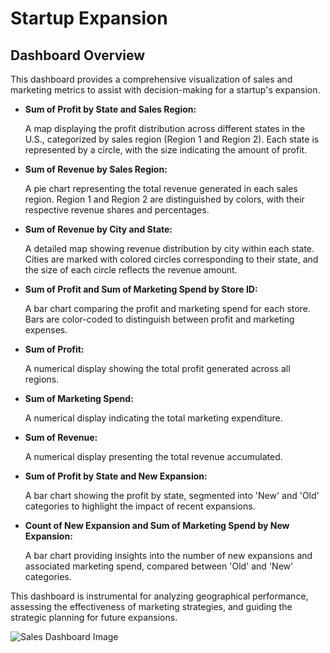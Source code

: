 <!DOCTYPE html>
<html lang="en">
<head>
    <meta charset="UTF-8">
    <meta name="viewport" content="width=device-width, initial-scale=1.0">
    <title>Startup Expansion - Sales Dashboard</title>
</head>
<body>
    <h1>Startup Expansion</h1>
    <h2>Dashboard Overview</h2>
    <p>This dashboard provides a comprehensive visualization of sales and marketing metrics to assist with decision-making for a startup's expansion.</p>
    <ul>
        <li>
            <strong>Sum of Profit by State and Sales Region:</strong>
            <p>A map displaying the profit distribution across different states in the U.S., categorized by sales region (Region 1 and Region 2). Each state is represented by a circle, with the size indicating the amount of profit.</p>
        </li>
        <li>
            <strong>Sum of Revenue by Sales Region:</strong>
            <p>A pie chart representing the total revenue generated in each sales region. Region 1 and Region 2 are distinguished by colors, with their respective revenue shares and percentages.</p>
        </li>
        <li>
            <strong>Sum of Revenue by City and State:</strong>
            <p>A detailed map showing revenue distribution by city within each state. Cities are marked with colored circles corresponding to their state, and the size of each circle reflects the revenue amount.</p>
        </li>
        <li>
            <strong>Sum of Profit and Sum of Marketing Spend by Store ID:</strong>
            <p>A bar chart comparing the profit and marketing spend for each store. Bars are color-coded to distinguish between profit and marketing expenses.</p>
        </li>
        <li>
            <strong>Sum of Profit:</strong>
            <p>A numerical display showing the total profit generated across all regions.</p>
        </li>
        <li>
            <strong>Sum of Marketing Spend:</strong>
            <p>A numerical display indicating the total marketing expenditure.</p>
        </li>
        <li>
            <strong>Sum of Revenue:</strong>
            <p>A numerical display presenting the total revenue accumulated.</p>
        </li>
        <li>
            <strong>Sum of Profit by State and New Expansion:</strong>
            <p>A bar chart showing the profit by state, segmented into 'New' and 'Old' categories to highlight the impact of recent expansions.</p>
        </li>
        <li>
            <strong>Count of New Expansion and Sum of Marketing Spend by New Expansion:</strong>
            <p>A bar chart providing insights into the number of new expansions and associated marketing spend, compared between 'Old' and 'New' categories.</p>
        </li>
    </ul>
    <p>This dashboard is instrumental for analyzing geographical performance, assessing the effectiveness of marketing strategies, and guiding the strategic planning for future expansions.</p>
    <!-- You might want to fix the image tag below. It should be <img src="URL" alt="Description of the image"/> -->
    <img src="https://github.com/user-attachments/assets/e54e71c9-3b18-4a65-a55f-4abdc2509a72" alt="Sales Dashboard Image"/>
</body>
</html>
